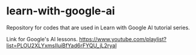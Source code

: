# learn-with-google-ai
Repository for codes that are used in Learn with Google AI tutorial series.

Link for Google's AI lessons.
https://www.youtube.com/playlist?list=PLOU2XLYxmsIIuiBfYad6rFYQU_jL2ryal
